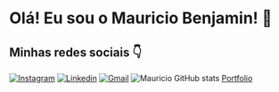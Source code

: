 # Olá! Eu sou o Mauricio Benjamin! 🫡

## Minhas redes sociais 👇

[![Instagram](https://img.shields.io/badge/Instagram-E4405F?style=for-the-badge&logo=instagram&logoColor=white)](https://www.instagram.com/mauriciobenjamin70/)
[![Linkedin](https://img.shields.io/badge/LinkedIn-0077B5?style=for-the-badge&logo=linkedin&logoColor=white)](https://www.linkedin.com/in/mauricio-benjamin-da-rocha-a99979253/ )
[![Gmail](https://img.shields.io/badge/Gmail-D14836?style=for-the-badge&logo=gmail&logoColor=white)](mauriciobenjamin700@gmail.com)
![Mauricio GitHub stats](https://github-readme-stats.vercel.app/api?username=mauriciobenjamin700&show_icons=true&theme=radical)
[Portfolio](https://mauriciobenjamin700.github.io/portfolio-html-css-js/)
